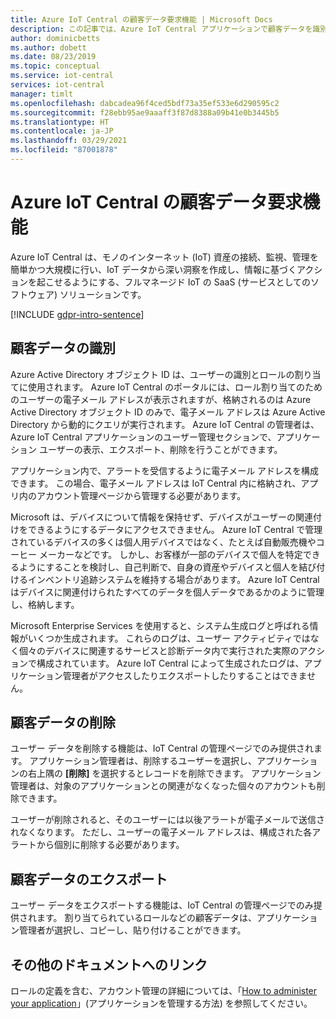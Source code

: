 ```yaml
---
title: Azure IoT Central の顧客データ要求機能 | Microsoft Docs
description: この記事では、Azure IoT Central アプリケーションで顧客データを識別、削除、およびエクスポートする方法について説明します。
author: dominicbetts
ms.author: dobett
ms.date: 08/23/2019
ms.topic: conceptual
ms.service: iot-central
services: iot-central
manager: timlt
ms.openlocfilehash: dabcadea96f4ced5bdf73a35ef533e6d290595c2
ms.sourcegitcommit: f28ebb95ae9aaaff3f87d8388a09b41e0b3445b5
ms.translationtype: HT
ms.contentlocale: ja-JP
ms.lasthandoff: 03/29/2021
ms.locfileid: "87001878"
---
```

# <a name="azure-iot-central-customer-data-request-features"></a>Azure IoT Central の顧客データ要求機能

Azure IoT Central は、モノのインターネット (IoT) 資産の接続、監視、管理を簡単かつ大規模に行い、IoT データから深い洞察を作成し、情報に基づくアクションを起こせるようにする、フルマネージド IoT の SaaS (サービスとしてのソフトウェア) ソリューションです。

[!INCLUDE [gdpr-intro-sentence](../../../includes/gdpr-intro-sentence.md)]

## <a name="identifying-customer-data"></a>顧客データの識別

Azure Active Directory オブジェクト ID は、ユーザーの識別とロールの割り当てに使用されます。 Azure IoT Central のポータルには、ロール割り当てのためのユーザーの電子メール アドレスが表示されますが、格納されるのは Azure Active Directory オブジェクト ID のみで、電子メール アドレスは Azure Active Directory から動的にクエリが実行されます。 Azure IoT Central の管理者は、Azure IoT Central アプリケーションのユーザー管理セクションで、アプリケーション ユーザーの表示、エクスポート、削除を行うことができます。

アプリケーション内で、アラートを受信するように電子メール アドレスを構成できます。 この場合、電子メール アドレスは IoT Central 内に格納され、アプリ内のアカウント管理ページから管理する必要があります。

Microsoft は、デバイスについて情報を保持せず、デバイスがユーザーの関連付けをできるようにするデータにアクセスできません。 Azure IoT Central で管理されているデバイスの多くは個人用デバイスではなく、たとえば自動販売機やコーヒー メーカーなどです。 しかし、お客様が一部のデバイスで個人を特定できるようにすることを検討し、自己判断で、自身の資産やデバイスと個人を結び付けるインベントリ追跡システムを維持する場合があります。 Azure IoT Central はデバイスに関連付けられたすべてのデータを個人データであるかのように管理し、格納します。

Microsoft Enterprise Services を使用すると、システム生成ログと呼ばれる情報がいくつか生成されます。 これらのログは、ユーザー アクティビティではなく個々のデバイスに関連するサービスと診断データ内で実行された実際のアクションで構成されています。 Azure IoT Central によって生成されたログは、アプリケーション管理者がアクセスしたりエクスポートしたりすることはできません。

## <a name="deleting-customer-data"></a>顧客データの削除

ユーザー データを削除する機能は、IoT Central の管理ページでのみ提供されます。 アプリケーション管理者は、削除するユーザーを選択し、アプリケーションの右上隅の **[削除]** を選択するとレコードを削除できます。 アプリケーション管理者は、対象のアプリケーションとの関連がなくなった個々のアカウントも削除できます。

ユーザーが削除されると、そのユーザーには以後アラートが電子メールで送信されなくなります。 ただし、ユーザーの電子メール アドレスは、構成された各アラートから個別に削除する必要があります。

## <a name="exporting-customer-data"></a>顧客データのエクスポート

ユーザー データをエクスポートする機能は、IoT Central の管理ページでのみ提供されます。 割り当てられているロールなどの顧客データは、アプリケーション管理者が選択し、コピーし、貼り付けることができます。

## <a name="links-to-additional-documentation"></a>その他のドキュメントへのリンク

ロールの定義を含む、アカウント管理の詳細については、「[How to administer your application](howto-administer.md)」(アプリケーションを管理する方法) を参照してください。

